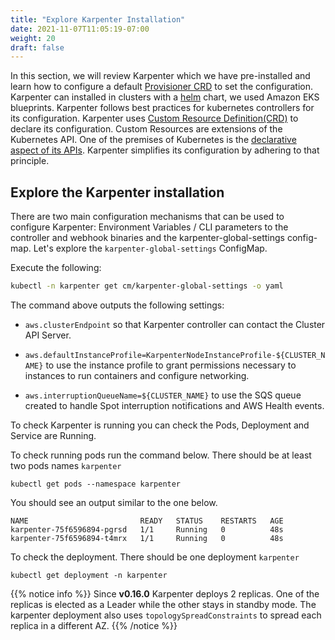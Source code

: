 ```yaml
---
title: "Explore Karpenter Installation"
date: 2021-11-07T11:05:19-07:00
weight: 20
draft: false
---
```


In this section, we will review Karpenter which we have pre-installed and learn how to configure a default [Provisioner CRD](https://karpenter.sh/docs/provisioner-crd/) to set the configuration. Karpenter can installed in clusters with a [helm](https://helm.sh/) chart, we used Amazon EKS blueprints. Karpenter follows best practices for kubernetes controllers for its configuration. Karpenter uses [Custom Resource Definition(CRD)](https://kubernetes.io/docs/concepts/extend-kubernetes/api-extension/custom-resources/) to declare its configuration. Custom Resources are extensions of the Kubernetes API. One of the premises of Kubernetes is the [declarative aspect of its APIs](https://kubernetes.io/docs/concepts/overview/kubernetes-api/). Karpenter simplifies its configuration by adhering to that principle.

## Explore the Karpenter installation

There are two main configuration mechanisms that can be used to configure Karpenter: Environment Variables / CLI parameters to the controller and webhook binaries and the karpenter-global-settings config-map. Let's explore the `karpenter-global-settings` ConfigMap.

Execute the following:

```bash
kubectl -n karpenter get cm/karpenter-global-settings -o yaml
```

The command above outputs the following settings:

* `aws.clusterEndpoint` so that Karpenter controller can contact the Cluster API Server.

* `aws.defaultInstanceProfile=KarpenterNodeInstanceProfile-${CLUSTER_NAME}` to use the instance profile to grant permissions necessary to instances to run containers and configure networking.

* `aws.interruptionQueueName=${CLUSTER_NAME}` to use the SQS queue created to handle Spot interruption notifications and AWS Health events.

To check Karpenter is running you can check the Pods, Deployment and Service are Running.

To check running pods run the command below. There should be at least two pods names `karpenter`

```
kubectl get pods --namespace karpenter
```

You should see an output similar to the one below. 
```
NAME                         READY   STATUS    RESTARTS   AGE
karpenter-75f6596894-pgrsd   1/1     Running   0          48s
karpenter-75f6596894-t4mrx   1/1     Running   0          48s
```


To check the deployment. There should be one deployment  `karpenter`
```
kubectl get deployment -n karpenter
```

{{% notice info %}}
Since **v0.16.0** Karpenter deploys 2 replicas. One of the replicas is elected as a Leader while the other stays in standby mode. The karpenter deployment also uses `topologySpreadConstraints` to spread each replica in a different AZ.
{{% /notice %}}
